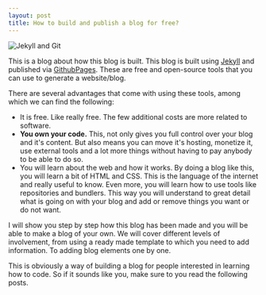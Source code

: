 ```yaml
---
layout: post
title: How to build and publish a blog for free?
---
```


![Jekyll and Git](images/jelandgit.png)

This is a blog about how this blog is built. This blog is built using [Jekyll](https://jekyllrb.com/) and published via [GithubPages](https://pages.github.com/). These are free and open-source tools that you can use to generate a website/blog. 

There are several advantages that come with using these tools, among which we can find the following:

- It is free. Like really free. The few additional costs are more related to software.
- **You own your code.** This, not only gives you full control over your blog and it's content. But also means you can move it's hosting, monetize it, use external tools and a lot more things without having to pay anybody to be able to do so.
- You will learn about the web and how it works. By doing a blog like this, you will learn a bit of HTML and CSS. This is the language of the internet and really useful to know. Even more, you will learn how to use tools like repositories and bundlers. This way you will understand to great detail what is going on with your blog and add or remove things you want or do not want. 

I will show you step by step how this blog has been made and you will be able to make a blog of your own. We will cover different levels of involvement, from using a ready made template to which you need to add information. To adding blog elements one by one.

This is obviously a way of building a blog for people interested in learning how to code. So if it sounds like you, make sure to you read the following posts. 